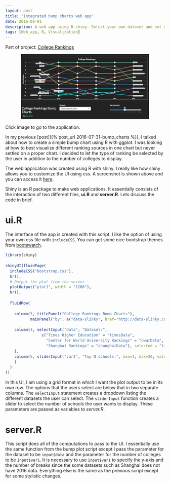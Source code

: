 ```yaml
---
layout: post
title: "Integrated bump charts web app"
date: 2016-08-01
description: A web app using R-shiny. Select your own dataset and set your own parameter!
tags: [Web_app, R, Visualization]
---
```


Part of project: [College Rankings](http://data-slinky.com/project/3_College_rankings/)

<p align="center">
 <a href="https://data-slinky.shinyapps.io/BumpCharts/" target="_blank">
  <img src="/img/BumpChartsApp.png" alt="Bump chart" style="max-width:80%;"/>
</a>
 <div class="col caption">Click image to go to the application. </div>
</p>

In my previous [post]({% post_url 2016-07-31-bump_charts %}), I talked about how to create 
a simple bump chart using R with ggplot. I was looking at how to best visualize different 
ranking sources in one chart but never settled on a proper chart. I decided to let the 
type of ranking be selected by the user in addition to the number of colleges to display.

The web application was created using R with shiny. I really like how shiny allows you to 
customize the UI using css. A screenshot is shown above and you can access it 
[here](https://data-slinky.shinyapps.io/BumpCharts/).

Shiny is an R package to make web applications. It essentially consists of the interaction 
of two different files, __ui.R__ and __server.R__. Lets discuss the code in brief.

# ui.R

The interface of the app is created with this script. I like the option of using your own 
css file with `includeCSS`. You can get some nice bootstrap themes from 
[bootswatch](https://bootswatch.com/).

```R
library(shiny)

shinyUI(fluidPage(
  includeCSS("bootstrap.css"),
  hr(),
  # Output the plot from the server
  plotOutput("plot1", width = "1200"),
  hr(),
  
  fluidRow(
    
    column(3, titlePanel("College Rankings Bump Charts"), 
           mainPanel("by", a("data-slinky", href="http://data-slinky.com/project/3_College_rankings/"))),
    
    column(4, selectInput("data", "Dataset:",
                c("Times Higher Education" = "timesData",
                  "Center for World University Rankings" = "cwurData",
                  "Shanghai Rankings" = "shanghaiData"), selected = "timesData")
    ),
    column(5, sliderInput("var1", "Top N schools:", min=1, max=20, value=10)
    )
  )
))
```

In this UI, I am using a grid format in which I want the plot output to be in its own row. 
The options that the users select are below that in two separate columns. The `selectInput` 
statement creates a dropdown listing the different datasets the user can select. The 
`sliderInput` function creates a slider to select the number of schools the user wants to 
display. These parameters are passed as variables to _server.R_.

# server.R

This script does all of the computations to pass to the UI. I essentially use the same 
function from the bump plot script except I pass the parameter for the dataset to be 
`input$data` and the parameter for the number of colleges to be `input$var1`. It is necessary 
to use `input$var1` to specify the y-axis and the number of breaks since the some datasets 
such as Shanghai does not have 2016 data. Everything else is the same as the previous script 
except for some stylistic changes.
